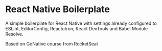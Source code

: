 # React Native Boilerplate
A simple boilerplate for React Native with settings already configured to ESLint, EditorConfig, Reactotron, React DevTools and Babel Module Resolve.

Based on GoNative course from RocketSeat
